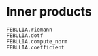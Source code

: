 # Inner products


```@docs
FEBULIA.riemann
FEBULIA.dotf
FEBULIA.compute_norm
FEBULIA.coefficient
```